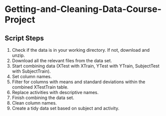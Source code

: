 # Getting-and-Cleaning-Data-Course-Project

## Script Steps

1) Check if the data is in your working directory. If not, download and unzip.
2) Download all the relevant files from the data set.
3) Start combining data (XTest with XTrain, YTest with YTrain, SubjectTest with SubjectTrain).
4) Set column names.
5) Filter for columns with means and standard deviations within the combined XTestTrain table.
6) Replace activities with descriptive names.
7) Finish combining the data set.
8) Clean column names.
9) Create a tidy data set based on subject and activity.

